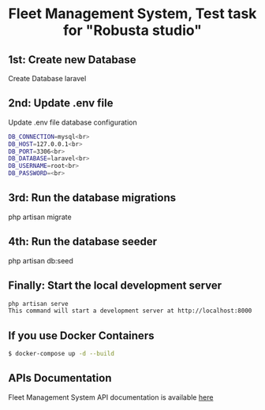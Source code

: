 <h1><p align="center" ><b>
Fleet Management System, Test task for "Robusta studio"
</b>
</p></h1>

## 1st: Create new Database

Create Database laravel <br>

## 2nd: Update .env file

Update .env file database configuration<br>
```bash
DB_CONNECTION=mysql<br>
DB_HOST=127.0.0.1<br>
DB_PORT=3306<br>
DB_DATABASE=laravel<br>
DB_USERNAME=root<br>
DB_PASSWORD=<br>
```

## 3rd: Run the database migrations

php artisan migrate

## 4th: Run the database seeder

php artisan db:seed

## Finally: Start the local development server
```bash
php artisan serve
This command will start a development server at http://localhost:8000
```

## If you use Docker Containers
```bash
$ docker-compose up -d --build
```

## APIs Documentation
Fleet Management System API documentation is available [here](https://documenter.getpostman.com/view/7785567/TzJx9cSF)
